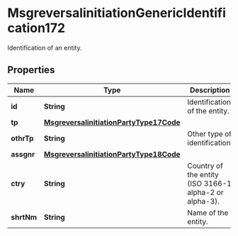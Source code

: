 

# MsgreversalinitiationGenericIdentification172

Identification of an entity.
## Properties

Name | Type | Description | Notes
------------ | ------------- | ------------- | -------------
**id** | **String** | Identification of the entity. |  [optional]
**tp** | [**MsgreversalinitiationPartyType17Code**](MsgreversalinitiationPartyType17Code.md) |  |  [optional]
**othrTp** | **String** | Other type of identification. |  [optional]
**assgnr** | [**MsgreversalinitiationPartyType18Code**](MsgreversalinitiationPartyType18Code.md) |  |  [optional]
**ctry** | **String** | Country of the entity (ISO 3166-1 alpha-2 or alpha-3). |  [optional]
**shrtNm** | **String** | Name of the entity. |  [optional]




